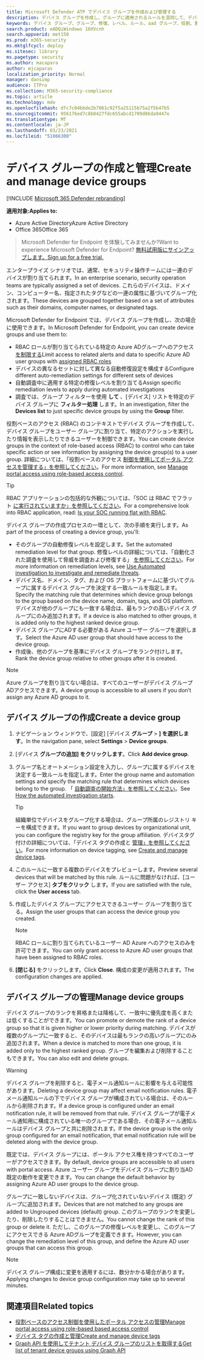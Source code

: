 ```yaml
---
title: Microsoft Defender ATP でデバイス グループを作成および管理する
description: デバイス グループを作成し、グループに適用されるルールを混同して、デバイス グループに自動修復レベルを設定する
keywords: デバイス グループ、グループ、修復、レベル、ルール、aad グループ、役割、割り当て、ランク
search.product: eADQiWindows 10XVcnh
search.appverid: met150
ms.prod: m365-security
ms.mktglfcycl: deploy
ms.sitesec: library
ms.pagetype: security
ms.author: macapara
author: mjcaparas
localization_priority: Normal
manager: dansimp
audience: ITPro
ms.collection: M365-security-compliance
ms.topic: article
ms.technology: mde
ms.openlocfilehash: dfc7c04bbde2b7061c92f5a25115b75a2f5b47b5
ms.sourcegitcommit: 956176ed7c8b8427fdc655abcd1709d86da9447e
ms.translationtype: MT
ms.contentlocale: ja-JP
ms.lasthandoff: 03/23/2021
ms.locfileid: "51066300"
---
```

# <a name="create-and-manage-device-groups"></a><span data-ttu-id="a53d8-104">デバイス グループの作成と管理</span><span class="sxs-lookup"><span data-stu-id="a53d8-104">Create and manage device groups</span></span>

[!INCLUDE [Microsoft 365 Defender rebranding](../../includes/microsoft-defender.md)]


<span data-ttu-id="a53d8-105">**適用対象:**</span><span class="sxs-lookup"><span data-stu-id="a53d8-105">**Applies to:**</span></span>
- <span data-ttu-id="a53d8-106">Azure Active Directory</span><span class="sxs-lookup"><span data-stu-id="a53d8-106">Azure Active Directory</span></span>
- <span data-ttu-id="a53d8-107">Office 365</span><span class="sxs-lookup"><span data-stu-id="a53d8-107">Office 365</span></span>

> <span data-ttu-id="a53d8-108">Microsoft Defender for Endpoint を体験してみませんか?</span><span class="sxs-lookup"><span data-stu-id="a53d8-108">Want to experience Microsoft Defender for Endpoint?</span></span> [<span data-ttu-id="a53d8-109">無料試用版にサインアップします。</span><span class="sxs-lookup"><span data-stu-id="a53d8-109">Sign up for a free trial.</span></span>](https://www.microsoft.com/microsoft-365/windows/microsoft-defender-atp?ocid=docs-wdatp-exposedapis-abovefoldlink)


<span data-ttu-id="a53d8-110">エンタープライズ シナリオでは、通常、セキュリティ操作チームには一連のデバイスが割り当てられます。</span><span class="sxs-lookup"><span data-stu-id="a53d8-110">In an enterprise scenario, security operation teams are typically assigned a set of devices.</span></span> <span data-ttu-id="a53d8-111">これらのデバイスは、ドメイン、コンピューター名、指定されたタグなどの一連の属性に基づいてグループ化されます。</span><span class="sxs-lookup"><span data-stu-id="a53d8-111">These devices are grouped together based on a set of attributes such as their domains, computer names, or designated tags.</span></span>

<span data-ttu-id="a53d8-112">Microsoft Defender for Endpoint では、デバイス グループを作成し、次の場合に使用できます。</span><span class="sxs-lookup"><span data-stu-id="a53d8-112">In Microsoft Defender for Endpoint, you can create device groups and use them to:</span></span>
- <span data-ttu-id="a53d8-113">RBAC ロールが割り当てられている特定の Azure ADグループへのアクセス [を制限する](rbac.md)</span><span class="sxs-lookup"><span data-stu-id="a53d8-113">Limit access to related alerts and data to specific Azure AD user groups with [assigned RBAC roles](rbac.md)</span></span> 
- <span data-ttu-id="a53d8-114">デバイスの異なるセットに対して異なる自動修復設定を構成する</span><span class="sxs-lookup"><span data-stu-id="a53d8-114">Configure different auto-remediation settings for different sets of devices</span></span>
- <span data-ttu-id="a53d8-115">自動調査中に適用する特定の修復レベルを割り当てる</span><span class="sxs-lookup"><span data-stu-id="a53d8-115">Assign specific remediation levels to apply during automated investigations</span></span>
- <span data-ttu-id="a53d8-116">調査では、グループ フィルターを使用 **して** 、[デバイス] リストを特定のデバイス グループに **フィルター処理** します。</span><span class="sxs-lookup"><span data-stu-id="a53d8-116">In an investigation, filter the **Devices list** to just specific device groups by using the **Group** filter.</span></span>

<span data-ttu-id="a53d8-117">役割ベースのアクセス (RBAC) のコンテキストでデバイス グループを作成して、デバイス グループをユーザー グループに割り当て、特定のアクションを実行したり情報を表示したりできるユーザーを制御できます。</span><span class="sxs-lookup"><span data-stu-id="a53d8-117">You can create device groups in the context of role-based access (RBAC) to control who can take specific action or see information by assigning the device group(s) to a user group.</span></span> <span data-ttu-id="a53d8-118">詳細については、「役割ベースのアクセス [制御を使用してポータル アクセスを管理する」を参照してください](rbac.md)。</span><span class="sxs-lookup"><span data-stu-id="a53d8-118">For more information, see [Manage portal access using role-based access control](rbac.md).</span></span>

>[!TIP]
> <span data-ttu-id="a53d8-119">RBAC アプリケーションの包括的な外観については、「SOC は RBAC でフラット [に実行されていますか」を参照してください](https://techcommunity.microsoft.com/t5/Windows-Defender-ATP/Is-your-SOC-running-flat-with-limited-RBAC/ba-p/320015)。</span><span class="sxs-lookup"><span data-stu-id="a53d8-119">For a comprehensive look into RBAC application, read: [Is your SOC running flat with RBAC](https://techcommunity.microsoft.com/t5/Windows-Defender-ATP/Is-your-SOC-running-flat-with-limited-RBAC/ba-p/320015).</span></span>

<span data-ttu-id="a53d8-120">デバイス グループの作成プロセスの一環として、次の手順を実行します。</span><span class="sxs-lookup"><span data-stu-id="a53d8-120">As part of the process of creating a device group, you'll:</span></span>
- <span data-ttu-id="a53d8-121">そのグループの自動修復レベルを設定します。</span><span class="sxs-lookup"><span data-stu-id="a53d8-121">Set the automated remediation level for that group.</span></span> <span data-ttu-id="a53d8-122">修復レベルの詳細については、「自動化された調査を使用して脅威を調査および修復する」 [を参照してください](automated-investigations.md)。</span><span class="sxs-lookup"><span data-stu-id="a53d8-122">For more information on remediation levels, see [Use Automated investigation to investigate and remediate threats](automated-investigations.md).</span></span>
- <span data-ttu-id="a53d8-123">デバイス名、ドメイン、タグ、および OS プラットフォームに基づいてグループに属するデバイス グループを決定する一致ルールを指定します。</span><span class="sxs-lookup"><span data-stu-id="a53d8-123">Specify the matching rule that determines which device group belongs to the group based on the device name, domain, tags, and OS platform.</span></span> <span data-ttu-id="a53d8-124">デバイスが他のグループにも一致する場合は、最もランクの高いデバイス グループにのみ追加されます。</span><span class="sxs-lookup"><span data-stu-id="a53d8-124">If a device is also matched to other groups, it is added only to the highest ranked device group.</span></span>
- <span data-ttu-id="a53d8-125">デバイス グループにADする必要がある Azure ユーザー グループを選択します。</span><span class="sxs-lookup"><span data-stu-id="a53d8-125">Select the Azure AD user group that should have access to the device group.</span></span>
- <span data-ttu-id="a53d8-126">作成後、他のグループを基準にデバイス グループをランク付けします。</span><span class="sxs-lookup"><span data-stu-id="a53d8-126">Rank the device group relative to other groups after it is created.</span></span>

>[!NOTE]
><span data-ttu-id="a53d8-127">Azure グループを割り当てない場合は、すべてのユーザーがデバイス グループADアクセスできます。</span><span class="sxs-lookup"><span data-stu-id="a53d8-127">A device group is accessible to all users if you don’t assign any Azure AD groups to it.</span></span>

## <a name="create-a-device-group"></a><span data-ttu-id="a53d8-128">デバイス グループの作成</span><span class="sxs-lookup"><span data-stu-id="a53d8-128">Create a device group</span></span>

1. <span data-ttu-id="a53d8-129">ナビゲーション ウィンドウで、[設定] [デバイス **グループ**  >  **] を選択します**。</span><span class="sxs-lookup"><span data-stu-id="a53d8-129">In the navigation pane, select **Settings** > **Device groups**.</span></span>

2. <span data-ttu-id="a53d8-130">[デバイス **グループの追加] をクリックします**。</span><span class="sxs-lookup"><span data-stu-id="a53d8-130">Click **Add device group**.</span></span>

3. <span data-ttu-id="a53d8-131">グループ名とオートメーション設定を入力し、グループに属するデバイスを決定する一致ルールを指定します。</span><span class="sxs-lookup"><span data-stu-id="a53d8-131">Enter the group name and automation settings and specify the matching rule that determines which devices belong to the group.</span></span> <span data-ttu-id="a53d8-132">「 [自動調査の開始方法」を参照してください](automated-investigations.md#how-the-automated-investigation-starts)。</span><span class="sxs-lookup"><span data-stu-id="a53d8-132">See [How the automated investigation starts](automated-investigations.md#how-the-automated-investigation-starts).</span></span>

    >[!TIP]
    ><span data-ttu-id="a53d8-133">組織単位でデバイスをグループ化する場合は、グループ所属のレジストリ キーを構成できます。</span><span class="sxs-lookup"><span data-stu-id="a53d8-133">If you want to group devices by organizational unit, you can configure the registry key for the group affiliation.</span></span> <span data-ttu-id="a53d8-134">デバイスタグ付けの詳細については、「デバイス タグの作成と [管理」を参照してください](machine-tags.md)。</span><span class="sxs-lookup"><span data-stu-id="a53d8-134">For more information on device tagging, see [Create and manage device tags](machine-tags.md).</span></span>

4. <span data-ttu-id="a53d8-135">このルールに一致する複数のデバイスをプレビューします。</span><span class="sxs-lookup"><span data-stu-id="a53d8-135">Preview several devices that will be matched by this rule.</span></span> <span data-ttu-id="a53d8-136">ルールに問題がなければ、[ユーザー アクセス] **タブをクリック** します。</span><span class="sxs-lookup"><span data-stu-id="a53d8-136">If you are satisfied with the rule, click the **User access** tab.</span></span>

5. <span data-ttu-id="a53d8-137">作成したデバイス グループにアクセスできるユーザー グループを割り当てる。</span><span class="sxs-lookup"><span data-stu-id="a53d8-137">Assign the user groups that can access the device group you created.</span></span>

    >[!NOTE]
    ><span data-ttu-id="a53d8-138">RBAC ロールに割り当てられているユーザー AD Azure へのアクセスのみを許可できます。</span><span class="sxs-lookup"><span data-stu-id="a53d8-138">You can only grant access to Azure AD user groups that have been assigned to RBAC roles.</span></span>

6. <span data-ttu-id="a53d8-139">**[閉じる]** をクリックします。</span><span class="sxs-lookup"><span data-stu-id="a53d8-139">Click **Close**.</span></span> <span data-ttu-id="a53d8-140">構成の変更が適用されます。</span><span class="sxs-lookup"><span data-stu-id="a53d8-140">The configuration changes are applied.</span></span>

## <a name="manage-device-groups"></a><span data-ttu-id="a53d8-141">デバイス グループの管理</span><span class="sxs-lookup"><span data-stu-id="a53d8-141">Manage device groups</span></span>

<span data-ttu-id="a53d8-142">デバイス グループのランクを昇格または降格して、一致中に優先度を高くまたは低くすることができます。</span><span class="sxs-lookup"><span data-stu-id="a53d8-142">You can promote or demote the rank of a device group so that it is given higher or lower priority during matching.</span></span> <span data-ttu-id="a53d8-143">デバイスが複数のグループに一致すると、そのデバイスは最もランクの高いグループにのみ追加されます。</span><span class="sxs-lookup"><span data-stu-id="a53d8-143">When a device is matched to more than one group, it is added only to the highest ranked group.</span></span> <span data-ttu-id="a53d8-144">グループを編集および削除することもできます。</span><span class="sxs-lookup"><span data-stu-id="a53d8-144">You can also edit and delete groups.</span></span>

>[!WARNING]
><span data-ttu-id="a53d8-145">デバイス グループを削除すると、電子メール通知ルールに影響を与える可能性があります。</span><span class="sxs-lookup"><span data-stu-id="a53d8-145">Deleting a device group may affect email notification rules.</span></span> <span data-ttu-id="a53d8-146">電子メール通知ルールの下でデバイス グループが構成されている場合は、そのルールから削除されます。</span><span class="sxs-lookup"><span data-stu-id="a53d8-146">If a device group is configured under an email notification rule, it will be removed from that rule.</span></span> <span data-ttu-id="a53d8-147">デバイス グループが電子メール通知用に構成されている唯一のグループである場合、その電子メール通知ルールはデバイス グループと共に削除されます。</span><span class="sxs-lookup"><span data-stu-id="a53d8-147">If the device group is the only group configured for an email notification, that email notification rule will be deleted along with the device group.</span></span>

<span data-ttu-id="a53d8-148">既定では、デバイス グループには、ポータル アクセス権を持つすべてのユーザーがアクセスできます。</span><span class="sxs-lookup"><span data-stu-id="a53d8-148">By default, device groups are accessible to all users with portal access.</span></span> <span data-ttu-id="a53d8-149">Azure ユーザー グループをデバイス グループに割り当AD既定の動作を変更できます。</span><span class="sxs-lookup"><span data-stu-id="a53d8-149">You can change the default behavior by assigning Azure AD user groups to the device group.</span></span>

<span data-ttu-id="a53d8-150">グループに一致しないデバイスは、グループ化されていないデバイス (既定) グループに追加されます。</span><span class="sxs-lookup"><span data-stu-id="a53d8-150">Devices that are not matched to any groups are added to Ungrouped devices (default) group.</span></span> <span data-ttu-id="a53d8-151">このグループのランクを変更したり、削除したりすることはできません。</span><span class="sxs-lookup"><span data-stu-id="a53d8-151">You cannot change the rank of this group or delete it.</span></span> <span data-ttu-id="a53d8-152">ただし、このグループの修復レベルを変更し、このグループにアクセスできる Azure ADグループを定義できます。</span><span class="sxs-lookup"><span data-stu-id="a53d8-152">However, you can change the remediation level of this group, and define the Azure AD user groups that can access this group.</span></span>

>[!NOTE]
> <span data-ttu-id="a53d8-153">デバイス グループ構成に変更を適用するには、数分かかる場合があります。</span><span class="sxs-lookup"><span data-stu-id="a53d8-153">Applying changes to device group configuration may take up to several minutes.</span></span>

## <a name="related-topics"></a><span data-ttu-id="a53d8-154">関連項目</span><span class="sxs-lookup"><span data-stu-id="a53d8-154">Related topics</span></span>

- [<span data-ttu-id="a53d8-155">役割ベースのアクセス制御を使用したポータル アクセスの管理</span><span class="sxs-lookup"><span data-stu-id="a53d8-155">Manage portal access using role-based based access control</span></span>](rbac.md)
- [<span data-ttu-id="a53d8-156">デバイス タグの作成と管理</span><span class="sxs-lookup"><span data-stu-id="a53d8-156">Create and manage device tags</span></span>](machine-tags.md)
- [<span data-ttu-id="a53d8-157">Graph API を使用してテナント デバイス グループのリストを取得する</span><span class="sxs-lookup"><span data-stu-id="a53d8-157">Get list of tenant device groups using Graph API</span></span>](https://docs.microsoft.com/graph/api/device-list-memberof)
